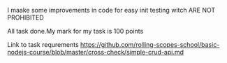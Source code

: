 I maake some improvements in code for easy init testing witch ARE NOT PROHIBITED

All task done.My mark for my task is 100 points



Link to task requrements https://github.com/rolling-scopes-school/basic-nodejs-course/blob/master/cross-check/simple-crud-api.md